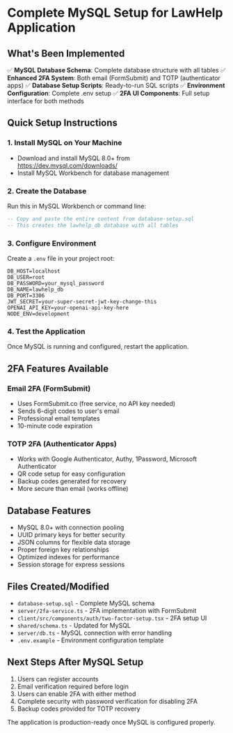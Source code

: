 # Complete MySQL Setup for LawHelp Application

## What's Been Implemented

✅ **MySQL Database Schema**: Complete database structure with all tables
✅ **Enhanced 2FA System**: Both email (FormSubmit) and TOTP (authenticator apps)
✅ **Database Setup Scripts**: Ready-to-run SQL scripts
✅ **Environment Configuration**: Complete .env setup
✅ **2FA UI Components**: Full setup interface for both methods

## Quick Setup Instructions

### 1. Install MySQL on Your Machine
- Download and install MySQL 8.0+ from https://dev.mysql.com/downloads/
- Install MySQL Workbench for database management

### 2. Create the Database
Run this in MySQL Workbench or command line:
```sql
-- Copy and paste the entire content from database-setup.sql
-- This creates the lawhelp_db database with all tables
```

### 3. Configure Environment
Create a `.env` file in your project root:
```env
DB_HOST=localhost
DB_USER=root
DB_PASSWORD=your_mysql_password
DB_NAME=lawhelp_db
DB_PORT=3306
JWT_SECRET=your-super-secret-jwt-key-change-this
OPENAI_API_KEY=your-openai-api-key-here
NODE_ENV=development
```

### 4. Test the Application
Once MySQL is running and configured, restart the application.

## 2FA Features Available

### Email 2FA (FormSubmit)
- Uses FormSubmit.co (free service, no API key needed)
- Sends 6-digit codes to user's email
- Professional email templates
- 10-minute code expiration

### TOTP 2FA (Authenticator Apps)
- Works with Google Authenticator, Authy, 1Password, Microsoft Authenticator
- QR code setup for easy configuration
- Backup codes generated for recovery
- More secure than email (works offline)

## Database Features
- MySQL 8.0+ with connection pooling
- UUID primary keys for better security
- JSON columns for flexible data storage
- Proper foreign key relationships
- Optimized indexes for performance
- Session storage for express sessions

## Files Created/Modified
- `database-setup.sql` - Complete MySQL schema
- `server/2fa-service.ts` - 2FA implementation with FormSubmit
- `client/src/components/auth/two-factor-setup.tsx` - 2FA setup UI
- `shared/schema.ts` - Updated for MySQL
- `server/db.ts` - MySQL connection with error handling
- `.env.example` - Environment configuration template

## Next Steps After MySQL Setup
1. Users can register accounts
2. Email verification required before login
3. Users can enable 2FA with either method
4. Complete security with password verification for disabling 2FA
5. Backup codes provided for TOTP recovery

The application is production-ready once MySQL is configured properly.